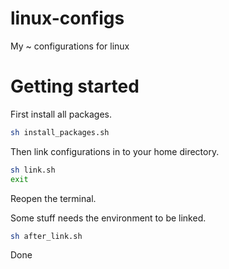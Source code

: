 # linux-configs
My ~ configurations for linux

# Getting started

First install all packages.
```sh
sh install_packages.sh
```

Then link configurations in to your home directory.
```sh
sh link.sh
exit
```

Reopen the terminal.

Some stuff needs the environment to be linked.
```sh
sh after_link.sh
```

Done
